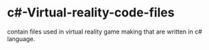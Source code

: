 # c#-Virtual-reality-code-files


contain files used in virtual reality game making that are written in c# language.
